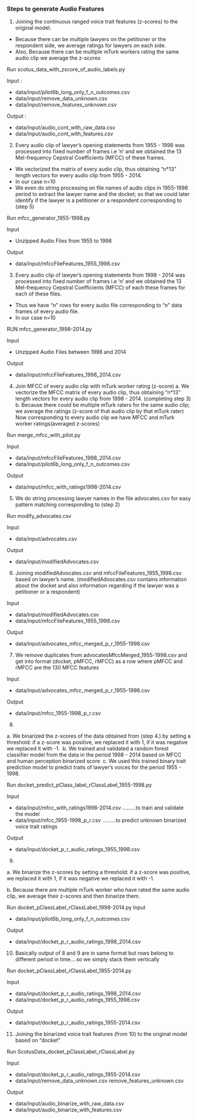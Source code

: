 ### Steps to generate Audio Features

1. Joining the continuous ranged voice trait features (z-scores) to the original model.
  * Because there can be multiple lawyers on the petitioner or the respondent side, we average ratings for lawyers on each side.
  * Also, Because there can be multiple mTurk workers rating the same audio clip we average the z-scores

  Run scotus_data_with_zscore_of_audio_labels.py
  
  Input : 
   * data/input/pilot6b_long_only_f_n_outcomes.csv
   * data/input/remove_data_unknown.csv
   * data/input/remove_features_unknown.csv
  
  Output : 
   * data/input/audio_cont_with_raw_data.csv
   * data/input/audio_cont_with_features.csv 

2. Every audio clip of lawyer’s opening statements from 1955 - 1998 was processed into fixed number of frames i.e ‘n’ and we obtained the 13 Mel-frequency Cepstral Coefficients (MFCC) of these frames.
  * We vectorized the matrix of every audio clip, thus obtaining “n*13” length vectors for every audio clip from 1955 - 2014.
  * In our case n=10
  * We even do string processing on file names of audio clips in 1955-1998 period to extract the lawyer name and the docket; so that we could later identify if the lawyer is a petitioner or a respondent corresponding to (step 5)
   
  Run mfcc_generator_1955-1998.py

  Input
   * Unzipped Audio Files from 1955 to 1998 
  
  Output
   * data/input/mfccFileFeatures_1955_1998.csv

3. Every audio clip of lawyer’s opening statements from 1998 - 2014 was processed into fixed number of frames i.e ‘n’ and we obtained the 13 Mel-frequency Cepstral Coefficients (MFCC) of each these frames for each of these files.
  * Thus we have “n” rows for every audio file corresponding to “n” data frames of every audio file.
  * In our case n=10
  
  RUN mfcc_generator_1998-2014.py
  
  Input
   * Unzipped Audio Files between 1998 and 2014

  Output
   * data/input/mfccFileFeatures_1998_2014.csv

4. Join MFCC of every audio clip with mTurk worker rating (z-score)
  a. We  vectorize the MFCC matrix of every audio clip, thus obtaining “n*13” length vectors for every audio clip from 1998 - 2014. (completing step 3)
  b. Because there could be multiple mTurk raters for the same audio clip; we average the ratings (z-score of that audio clip by that mTurk rater)
  Now corresponding to every audio clip we have MFCC and mTurk worker ratings(averaged z-scores)

  Run merge_mfcc_with_pilot.py
  
  Input
   * data/input/mfccFileFeatures_1998_2014.csv
   * data/input/pilot6b_long_only_f_n_outcomes.csv
  
  Output
   * data/input/mfcc_with_ratings1998-2014.csv
  
5. We do string processing lawyer names in the file advocates.csv for easy pattern matching corresponding to (step 2)

  Run modify_advocates.csv
  
  Input
   * data/input/advocates.csv

  Output
   * data/input/modifiedAdvocates.csv 
  
6. Joining modifiedAdvocates.csv and mfccFileFeatures_1955_1998.csv based on lawyer’s name. (modifiedAdvocates.csv contains information about the docket and also information regarding if the lawyer was a petitioner or a respondent)
  
  Input
   * data/input/modifiedAdvocates.csv
   * data/input/mfccFileFeatures_1955_1998.csv
  
  Output
   * data/input/advocates_mfcc_merged_p_r_1955-1998.csv
  
7. We remove duplicates from advocatesMfccMerged_1955-1998.csv and get into format (docket, pMFCC, rMFCC) as a row where pMFCC and rMFCC are the 130 MFCC features

  Input
   * data/input/advocates_mfcc_merged_p_r_1955-1998.csv

  Output
   * data/input/mfcc_1955-1998_p_r.csv
  
8. 
  a. We binarized the z-scores of the data obtained from (step 4.) by setting a threshold: if a z-score was positive, we replaced it with 1, if it was negative we replaced it with -1. 
  b. We trained and validated a random forest classifier model from the data in the period 1998 - 2014 based on MFCC and human perception binarized score 
  c. We used this trained binary trait prediction model to predict traits of lawyer’s voices for the period 1955 - 1998. 
  
  Run docket_predict_pClass_label_rClassLabel_1955-1998.py
  
  Input
   * data/input/mfcc_with_ratings1998-2014.csv ………to train and validate the model
   * data/input/mfcc_1955-1998_p_r.csv ………to predict unknown binarized voice trait ratings

  Output
   * data/input/docket_p_r_audio_ratings_1955_1998.csv
  
9. 
  a. We binarize the z-scores by setting a threshold: if a z-score was positive, we replaced it with 1, if it was negative we replaced it with -1.
 
  b. Because there are multiple mTurk worker who have rated the same audio clip, we average their z-scores and then binarize them.
  
  Run docket_pClassLabel_rClassLabel_1998-2014.py
  Input
   * data/input/pilot6b_long_only_f_n_outcomes.csv
  
  Output
   * data/input/docket_p_r_audio_ratings_1998_2014.csv

10. Basically output of 8 and 9 are in same format but rows belong to different period in time….so we simply stack them vertically

  Run docket_pClassLabel_rClassLabel_1955-2014.py

  Input
   * data/input/docket_p_r_audio_ratings_1998_2014.csv
   * data/input/docket_p_r_audio_ratings_1955_1998.csv
  
  Output
   * data/input/docket_p_r_audio_ratings_1955-2014.csv
  
11. Joining the binarized voice trait features (from 10) to the original model based on “docket” 

 Run ScotusData_docket_pClassLabel_rClassLabel.py

 Input
  * data/input/docket_p_r_audio_ratings_1955-2014.csv
  * data/input/remove_data_unknown.csv remove_features_unknown.csv

 Output
  * data/input/audio_binarize_with_raw_data.csv
  * data/input/audio_binarize_with_features.csv

